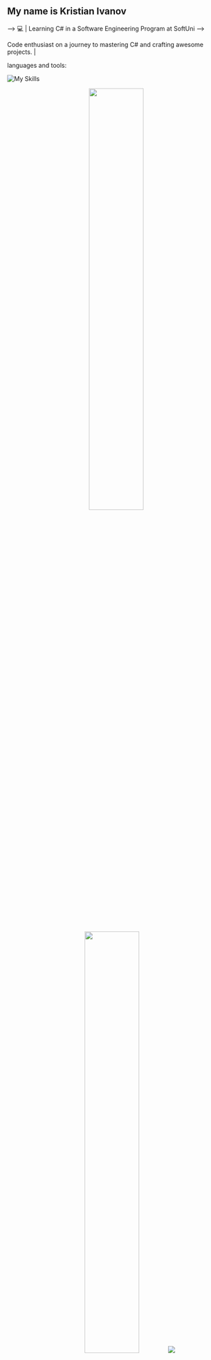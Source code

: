 ## My name is Kristian Ivanov

-->
💻 | Learning C# in a Software Engineering Program at SoftUni  -->

Code enthusiast on a journey to mastering C# and crafting awesome projects. |

languages and tools:


![My Skills](https://go-skill-icons.vercel.app/api/icons?i=azure,cs,html,css,docker,js,sqlserver&perline=7&theme=dark)




<p align="center">
  <img height="50%" width="auto" src ="https://github-readme-stats.vercel.app/api?username=KristianAntoanov&show_icons=true&count_private=true&theme=darcula&hide_border=true&hide=issues,contribs&bg_color=00000000">
  <img height="50%" width="auto" src ="https://github-readme-stats.vercel.app/api/top-langs/?username=KristianAntoanov&layout=compact&hide_border=true&theme=darcula&bg_color=00000000&langs_count=6&hide=jupyter%20notebook,tex,css,php&exclude_repo=Pacman-AI">
  <img src ="https://github-readme-streak-stats.herokuapp.com?user=KristianAntoanov&theme=darcula&hide_border=true&background=FFFFFF00">
  <br>
  <br>
</p>
